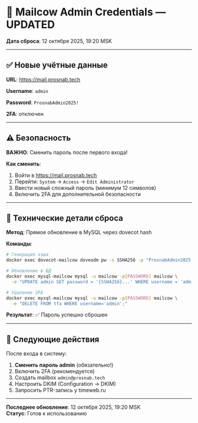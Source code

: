 # 🔐 Mailcow Admin Credentials — UPDATED

**Дата сброса**: 12 октября 2025, 19:20 MSK

---

## ✅ Новые учётные данные

**URL**: https://mail.prosnab.tech

**Username**: `admin`

**Password**: `ProsnabAdmin2025!`

**2FA**: отключен

---

## ⚠️ Безопасность

**ВАЖНО**: Сменить пароль после первого входа!

**Как сменить**:
1. Войти в https://mail.prosnab.tech
2. Перейти: `System` → `Access` → `Edit Administrator`
3. Ввести новый сложный пароль (минимум 12 символов)
4. Включить 2FA для дополнительной безопасности

---

## 📝 Технические детали сброса

**Метод**: Прямое обновление в MySQL через dovecot hash

**Команды**:
```bash
# Генерация хэша
docker exec dovecot-mailcow doveadm pw -s SSHA256 -p "ProsnabAdmin2025!"

# Обновление в БД
docker exec mysql-mailcow mysql -u mailcow -p[PASSWORD] mailcow \
  -e "UPDATE admin SET password = '{SSHA256}...' WHERE username = 'admin';"

# Удаление 2FA
docker exec mysql-mailcow mysql -u mailcow -p[PASSWORD] mailcow \
  -e "DELETE FROM tfa WHERE username='admin';"
```

**Результат**: ✅ Пароль успешно сброшен

---

## 🔄 Следующие действия

После входа в систему:

1. **Сменить пароль admin** (обязательно!)
2. Включить 2FA (рекомендуется)
3. Создать mailbox `admin@prosnab.tech`
4. Настроить DKIM (Configuration → DKIM)
5. Запросить PTR-запись у timeweb.ru

---

**Последнее обновление**: 12 октября 2025, 19:20 MSK  
**Статус**: Готов к использованию
